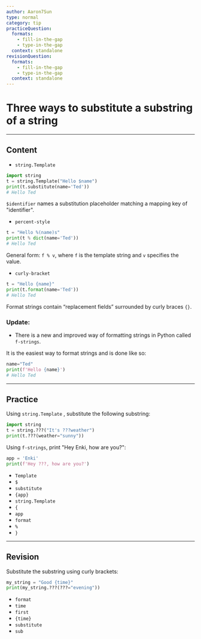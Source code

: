 ```yaml
---
author: Aaron7Sun
type: normal
category: tip
practiceQuestion:
  formats:
    - fill-in-the-gap
    - type-in-the-gap
  context: standalone
revisionQuestion:
  formats:
    - fill-in-the-gap
    - type-in-the-gap
  context: standalone
---
```


# Three ways to substitute a substring of a string


---

## Content

- `string.Template`

```python
import string
t = string.Template("Hello $name")
print(t.substitute(name='Ted'))
# Hello Ted
```

`$identifier` names a substitution placeholder matching a mapping key of "identifier".

- `percent-style`

```python
t = "Hello %(name)s"
print(t % dict(name='Ted'))
# Hello Ted
```

General form: `f % v`, where `f` is the template string and `v` specifies the value.

- `curly-bracket`

```python
t = "Hello {name}"
print(t.format(name='Ted'))
# Hello Ted
```

Format strings contain “replacement fields” surrounded by curly braces `{}`.

### Update:

- There is a new and improved way of formatting strings in Python called `f-strings`.

It is the easiest way to format strings and is done like so:

```python
name="Ted"
print(f'Hello {name}')
# Hello Ted
```


---

## Practice

Using `string.Template` , substitute the following substring:

```python
import string
t = string.???("It's ???weather")
print(t.???(weather="sunny"))
```

Using `f-strings`, print "Hey Enki, how are you?":

```python
app = 'Enki'
print(f'Hey ???, how are you?')
```

- `Template`
- `$`
- `substitute`
- `{app}`
- `string.Template`
- `{`
- `app`
- `format`
- `%`
- `}`

---

## Revision

Substitute the substring using curly brackets:

```python
my_string = "Good {time}"
print(my_string.???(???="evening"))
```

- `format`
- `time`
- `first`
- `{time}`
- `substitute`
- `sub`
